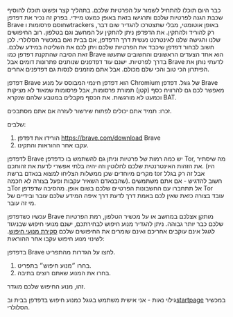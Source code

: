 כבר היום תוכלו להתחיל לשמור על הפרטיות שלכם. בתהליך קצר ופשוט תוכלו להוסיף שכבת הגנה לפרטיות שלכם ותרגישו בזאת באופן כמעט מיידי. בפרק זה נכיר את דפדפן Brave שחוסם פרסומות וtrackers באופן אוטומטי, מבלי שתצטרכו להגדיר שום דבר, רק להוריד ולהתקין. את הדפדפן ניתן להתקין על המחשב וגם בטלפון.
רוב החיפושים שלנו והגישה שלנו לאינטרנט נעשית דרך הדפדפן, אם בבית ואם במכשיר הסלולרי. לכן חשוב לבחור דפדפן שיכבד את הפרטיות שלכם ויתן לכם את השליטה במידע שלכם. זאת הסיבה שהתקנת דפדפן כמו Brave הוא אחד הצעדים הראשונים והחשובים שתעשו בדרך לפרטיות. ישנם עוד דפדפנים שנותנים פתרונות דומים אבל Brave לדעתי נותן את הפיתרון הכי טוב והכי שלם מכולם. אבל אתם מוזמנים לנסות גם דפדפנים אחרים.

דפדפן Brave הוא דפדפן חינמי המבוסס על מנוע Chromium של גוגל. דפדפן Brave מאפשר לכם גם להרוויח כסף (קטן) תמורת פרסומות, אבל פרסומות שמאוד לא מציקות וכמעט לא מורגשות. את הכסף מקבלים במטבע שלהם שנקרא BAT.

זכרו: תמיד אתם יכולים לפתוח שירשור לעזרה אם אתם מסתבכים.

שלבים:

1. הורידו את דפדפן <a href="https://brave.com/download" target="_blank">https://brave.com/download</a> Brave
2. עקבו אחר ההוראות והתקינו.

לדפדפן Brave יש כמה רמות של פרטיות וניתן גם להשתמש בו כדפדפן Tor, מה שיסתיר את הזהות האינטרנטית שלכם לחלוטין וזה יהיה בלתי אפשרי לדעת את זהותכם. (היו מקרים מיוחדים שכן ממשלות הצליחו למצוא בנאדם ברשת tor אבל זה רק בגלל שהבנאדם השאיר עקבות ופעל בצורה לא חכמה). חשוב להדגיש - אם אתם משתמשים בTor אל תתחברו עם החשבונות הפרטיים שלכם בשום אופן. מהסיבה שדפדפן Tor עובד בצורה כזאת שאין לכם באמת דרך לדעת דרך איפה המידע שלכם עובר ובידיים של מי זה עובר.

עכשיו כשדפדפן Brave מותקן אצלכם במחשב או על מכשיר הטלפון, רמת הפרטיות שלכם כבר יותר גבוהה. ניתן להגדיר מנוע חיפוש לבחירתכם, ישנם מנועי חיפוש שבניגוד לגוגל אינם עוקבים אחריכם ואינם שומרים את החיפושים שלכם [סקירת מנועי חיפוש](search-engines.md).
לשינוי מנוע חיפוש עקבו אחר ההוראות:

בדפדפן Brave לחצו על הגדרות מהתפריט.
1. בחרו ״מנוע חיפוש״ בתפריט.
2. בחרו את המנוע שאתם רוצים בתיבה.

זהו, מנוע החיפוש שלכם מוגדר.

גילוי נאות - אני אישית משתמש בגוגל כמנוע חיפוש בדפדפן בבית וב<a href="https://startpage.com" target="_blank">startpage</a> במכשיר הסלולרי.

